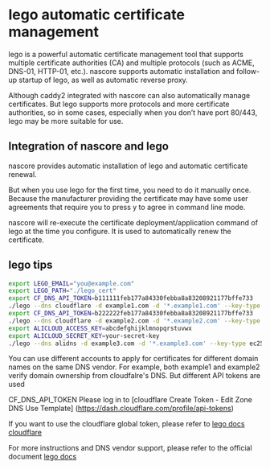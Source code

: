 # lego automatic certificate management

lego is a powerful automatic certificate management tool that supports multiple certificate authorities (CA) and multiple protocols (such as ACME, DNS-01, HTTP-01, etc.). nascore supports automatic installation and follow-up startup of lego, as well as automatic reverse proxy.

Although caddy2 integrated with nascore can also automatically manage certificates. But lego supports more protocols and more certificate authorities, so in some cases, especially when you don’t have port 80/443, lego may be more suitable for use.

## Integration of nascore and lego

nascore provides automatic installation of lego and automatic certificate renewal.

But when you use lego for the first time, you need to do it manually once. Because the manufacturer providing the certificate may have some user agreements that require you to press y to agree in command line mode.

nascore will re-execute the certificate deployment/application command of lego at the time you configure. It is used to automatically renew the certificate.

## lego tips

```sh
export LEGO_EMAIL="you@example.com"
export LEGO_PATH="./lego_cert"
export CF_DNS_API_TOKEN=b111111feb177a84330febba8a83208921177bffe733
./lego --dns cloudflare -d example1.com -d '*.example1.com' --key-type ec256 run
export CF_DNS_API_TOKEN=b222222feb177a84330febba8a83208921177bffe733
./lego --dns cloudflare -d example2.com -d '*.example2.com' --key-type ec256 run
export ALICLOUD_ACCESS_KEY=abcdefghijklmnopqrstuvwx
export ALICLOUD_SECRET_KEY=your-secret-key
./lego --dns alidns -d example3.com -d '*.example3.com' --key-type ec256 run
```

You can use different accounts to apply for certificates for different domain names on the same DNS vendor. For example, both example1 and example2 verify domain ownership from cloudfalre's DNS. But different API tokens are used

CF_DNS_API_TOKEN Please log in to [cloudflare Create Token - Edit Zone DNS Use Template] (https://dash.cloudflare.com/profile/api-tokens)

If you want to use the cloudflare global token, please refer to [lego docs cloudflare](https://go-acme.github.io/lego/dns/cloudflare/index.html)

For more instructions and DNS vendor support, please refer to the official document [lego docs](https://go-acme.github.io/lego/dns/)
